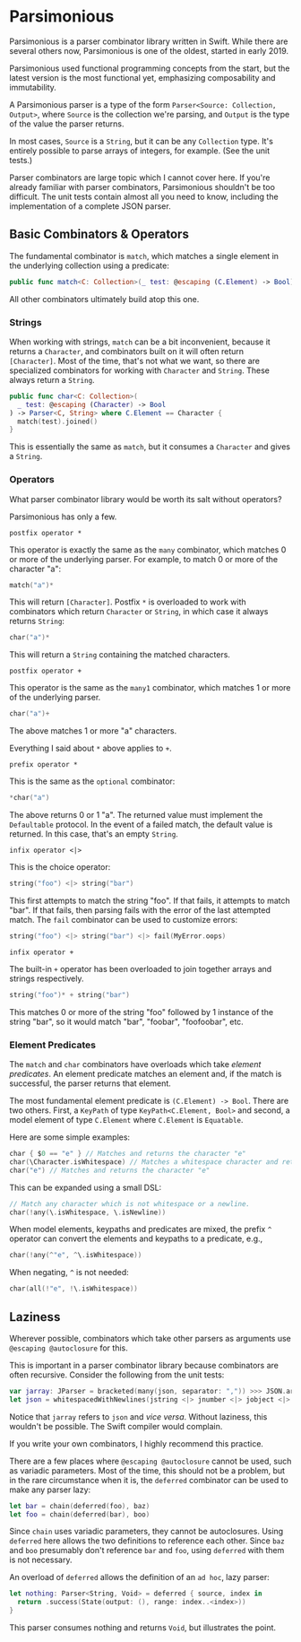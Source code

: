 # Parsimonious

Parsimonious is a parser combinator library written in Swift. While there are several others now, Parsimonious is one of the oldest, started in early 2019.

Parsimonious used functional programming concepts from the start, but the latest version is the most functional yet, emphasizing composability and immutability.

A Parsimonious parser is a type of the form `Parser<Source: Collection, Output>`, where `Source` is the collection we're parsing, and `Output` is the type of the value the parser returns.

In most cases, `Source` is a `String`, but it can be any `Collection` type. It's entirely possible to parse arrays of integers, for example. (See the unit tests.)

Parser combinators are large topic which I cannot cover here. If you're already familiar with parser combinators, Parsimonious shouldn't be too difficult. The unit tests contain almost all you need to know, including the implementation of a complete JSON parser.

## Basic Combinators &amp; Operators

The fundamental combinator is `match`, which matches a single element in the underlying collection using a predicate:

```swift
public func match<C: Collection>(_ test: @escaping (C.Element) -> Bool) -> Parser<C, C.Element>
```

All other combinators ultimately build atop this one.

### Strings

When working with strings, `match` can be a bit inconvenient, because it returns a `Character`, and combinators built on it will often return `[Character]`. Most of the time, that's not what we want, so there are specialized combinators for working with `Character` and `String`. These always return a `String`.

```swift
public func char<C: Collection>(
  _ test: @escaping (Character) -> Bool
) -> Parser<C, String> where C.Element == Character {
  match(test).joined()
}
```

This is essentially the same as `match`, but it consumes a `Character` and gives a `String`.

### Operators

What parser combinator library would be worth its salt without operators?

Parsimonious has only a few. 

`postfix operator *`

This operator is exactly the same as the `many` combinator, which matches 0 or more of the underlying parser. For example, to match 0 or more of the character "a":

```swift
match("a")*
```

This will return `[Character]`. Postfix `*` is overloaded to work with combinators which return `Character` or `String`, in which case it always returns `String`:

```swift
char("a")*
```

This will return a `String` containing the matched characters.

`postfix operator +`

This operator is the same as the `many1` combinator, which matches 1 or more of the underlying parser.

```swift
char("a")+
```

The above matches 1 or more "a" characters.

Everything I said about `*` above applies to `+`.

`prefix operator *`

This is the same as the `optional` combinator:

```swift
*char("a")
```

The above returns 0 or 1 "a". The returned value must implement the `Defaultable` protocol. In the event of a failed match, the default value is returned. In this case, that's an empty `String`.

`infix operator <|>`

This is the choice operator:

```swift
string("foo") <|> string("bar")
```

This first attempts to match the string "foo". If that fails, it attempts to match "bar". If that fails, then parsing fails with the error of the last attempted match. The `fail` combinator can be used to customize errors:

```swift
string("foo") <|> string("bar") <|> fail(MyError.oops)
```

`infix operator +`

The built-in `+` operator has been overloaded to join together arrays and strings respectively.

```swift
string("foo")* + string("bar")
```

This matches 0 or more of the string "foo" followed by 1 instance of the string "bar", so it would match "bar", "foobar", "foofoobar", etc.

### Element Predicates

The `match` and `char` combinators have overloads which take _element predicates_. An element predicate matches an element and, if the match is successful, the parser returns that element.

The most fundamental element predicate is `(C.Element) -> Bool`. There are two others. First, a `KeyPath` of type `KeyPath<C.Element, Bool>` and second, a model element of type `C.Element` where `C.Element` is `Equatable`.

Here are some simple examples:

```swift
char { $0 == "e" } // Matches and returns the character "e"
char(\Character.isWhitespace) // Matches a whitespace character and returns it
char("e") // Matches and returns the character "e"
```

This can be expanded using a small DSL:

```swift
// Match any character which is not whitespace or a newline.
char(!any(\.isWhitespace, \.isNewline))
```

When model elements, keypaths and predicates are mixed, the prefix `^` operator can convert the elements and keypaths to a predicate, e.g.,

```swift
char(!any(^"e", ^\.isWhitespace))
```

When negating, `^` is not needed:

```swift
char(all(!"e", !\.isWhitespace))
```

## Laziness

Wherever possible, combinators which take other parsers as arguments use `@escaping @autoclosure` for this.

This is important in a parser combinator library because combinators are often recursive. Consider the following from the unit tests:

```swift
var jarray: JParser = bracketed(many(json, separator: ",")) >>> JSON.array
let json = whitespacedWithNewlines(jstring <|> jnumber <|> jobject <|> jarray <|> jbool <|> jnull)
```

Notice that `jarray` refers to `json` and _vice versa_. Without laziness, this wouldn't be possible. The Swift compiler would complain.

If you write your own combinators, I highly recommend this practice.

There are a few places where `@escaping @autoclosure` cannot be used, such as variadic parameters. Most of the time, this should not be a problem, but in the rare circumstance when it is, the `deferred` combinator can be used to make any parser lazy:

```swift
let bar = chain(deferred(foo), baz)
let foo = chain(deferred(bar), boo)
```

Since `chain` uses variadic parameters, they cannot be autoclosures. Using `deferred` here allows the two definitions to reference each other. Since `baz` and `boo` presumably don't reference `bar` and `foo`, using `deferred` with them is not necessary.

An overload of `deferred` allows the definition of an `ad hoc`, lazy parser:

```swift
let nothing: Parser<String, Void> = deferred { source, index in
  return .success(State(output: (), range: index..<index>))
}
```

This parser consumes nothing and returns `Void`, but illustrates the point.
